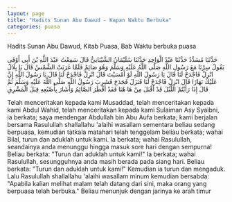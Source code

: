 ```yaml
---
layout: page
title: "Hadits Sunan Abu Dawud - Kapan Waktu Berbuka"
categories: puasa
---
```


Hadits Sunan Abu Dawud, Kitab Puasa, Bab Waktu berbuka puasa

<p class="arab">
حَدَّثَنَا مُسَدَّدٌ حَدَّثَنَا عَبْدُ الْوَاحِدِ حَدَّثَنَا سُلَيْمَانُ الشَّيْبَانِيُّ قَالَ سَمِعْتُ عَبْدَ اللَّهِ بْنَ أَبِي أَوْفَى يَقُولُ سِرْنَا مَعَ رَسُولِ اللَّهِ صَلَّى اللَّهُ عَلَيْهِ وَسَلَّمَ وَهُوَ صَائِمٌ فَلَمَّا غَرَبَتْ الشَّمْسُ قَالَ يَا بِلَالُ انْزِلْ فَاجْدَحْ لَنَا قَالَ يَا رَسُولَ اللَّهِ لَوْ أَمْسَيْتَ قَالَ انْزِلْ فَاجْدَحْ لَنَا قَالَ يَا رَسُولَ اللَّهِ إِنَّ عَلَيْكَ نَهَارًا قَالَ انْزِلْ فَاجْدَحْ لَنَا فَنَزَلَ فَجَدَحَ فَشَرِبَ رَسُولُ اللَّهِ صَلَّى اللَّهُ عَلَيْهِ وَسَلَّمَ ثُمَّ قَالَ إِذَا رَأَيْتُمْ اللَّيْلَ قَدْ أَقْبَلَ مِنْ هَا هُنَا فَقَدْ أَفْطَرَ الصَّائِمُ وَأَشَارَ بِأُصْبُعِهِ قِبَلَ الْمَشْرِقِ
</p>

Telah menceritakan kepada kami Musaddad, telah menceritakan kepada kami Abdul Wahid, telah menceritakan kepada kami Sulaiman Asy Syaibni, ia berkata; saya mendengar Abdullah bin Abu Aufa berkata; kami berjalan bersama Rasulullah shallallahu 'alaihi wasallam sementara beliau sedang berpuasa, kemudian tatkala matahari telah tenggelam beliau berkata; wahai Bilal, turun dan aduklah untuk kami. Ia berkata; wahai Rasulullah, seandainya anda menunggu hingga masuk sore hari dengan sempurna! Beliau berkata: "Turun dan aduklah untuk kami!" Ia berkata; wahai Rasulullah, sesungguhnya anda masih berada pada siang hari. Beliau berkata: "Turun dan aduklah untuk kami!" Kemudian ia turun dan mengaduk. Lalu Rasulullah shallallahu 'alaihi wasallam minum kemudian bersabda: "Apabila kalian melihat malam telah datang dari sini, maka orang yang berpuasa telah berbuka." Beliau menunjuk dengan jarinya ke arah timur
